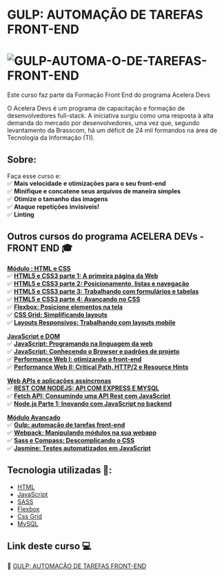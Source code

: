 # GULP: AUTOMAÇÃO DE TAREFAS FRONT-END

<h1>
<img src="https://i.ibb.co/z6Mpw8K/GULP-AUTOMA-O-DE-TAREFAS-FRONT-END.png" alt="GULP-AUTOMA-O-DE-TAREFAS-FRONT-END" border="0"></h1>

Este curso faz parte da Formação Front End do programa Acelera Devs

O Acelera Devs é um programa de capacitação e formação de desenvolvedores full-stack. A iniciativa surgiu como uma resposta à alta demanda do mercado por desenvolvedores, uma vez que, segundo levantamento da Brasscom, há um déficit de 24 mil formandos na área de Tecnologia da Informação (TI). 

## Sobre: 

Faça esse curso e:<br>
✅ **Mais velocidade e otimizações para o seu front-end**<br>
✅ **Minifique e concatene seus arquivos de maneira simples**<br>
✅ **Otimize o tamanho das imagens**<br>
✅ **Ataque repetições invisíveis!**<br>
✅ **Linting**<br>

## Outros cursos do programa ACELERA DEVs - FRONT END 🎓

<u><strong>Módulo : HTML e CSS</strong></u><br>
✅ **<a href="https://github.com/saldanhayg/FORMACAO_HTML-CSS_Alura/tree/main/1%20-%20HTML5%20e%20CSS3%20parte%201%20A%20primeira%20p%C3%A1gina%20da%20Web">HTML5 e CSS3 parte 1: A primeira página da Web </a>**<br>
✅ **<a href="https://github.com/saldanhayg/FORMACAO-FRONT-END_ALURA/tree/main/2%20-%20HTML5%20e%20CSS3%20parte%202%20Posicionamento%2C%20listas%20e%20navega%C3%A7%C3%A3o">HTML5 e CSS3 parte 2: Posicionamento, listas e navegação</a>**<br>
✅ **<a href="https://github.com/saldanhayg/FORMACAO-FRONT-END_ALURA/tree/main/3%20-%20HTML5%20e%20CSS3%20parte%203%20Trabalhando%20com%20formul%C3%A1rios%20e%20tabelas">HTML5 e CSS3 parte 3: Trabalhando com formulários e tabelas</a>**<br>
✅ **<a href="https://github.com/saldanhayg/FORMACAO-FRONT-END_ALURA/tree/main/4%20-%20HTML5%20e%20CSS3%20parte%204%20Avan%C3%A7ando%20no%20CSS">HTML5 e CSS3 parte 4: Avançando no CSS </a>**<br>
✅ **<a href="https://github.com/saldanhayg/FORMACAO-FRONT-END_ALURA/tree/main/12%20-%20Flexbox%20Posicione%20elementos%20na%20tela">Flexbox: Posicione elementos na tela </a>**<br>
✅ **<a href="https://github.com/saldanhayg/FORMACAO-FRONT-END_ALURA/tree/main/13%20-%20CSS%20Grid%20Simplificando%20layouts">CSS Grid: Simplificando layouts</a>**<br>
✅ **<a href="https://github.com/saldanhayg/Trabalhando-com-Layouts-Mobile">Layouts Responsivos: Trabalhando com layouts mobile</a>**<br>

<u><strong>JavaScript e DOM</strong></u><br>
✅ **<a href="https://github.com/saldanhayg/FORMACAO_HTML-CSS_Alura/blob/main">JavaScript: Programando na linguagem da web</a>**<br>
✅ **<a href="https://github.com/saldanhayg/FORMACAO_HTML-CSS_Alura/blob/main">JavaScript: Conhecendo o Browser e padrões de projeto</a>**<br>
✅ **<a href="https://github.com/saldanhayg/FORMACAO_HTML-CSS_Alura/tree/main/15%20-%20Performance%20Web%201">Performance Web I: otimizando o front-end</a>**<br>
✅ **<a href="https://github.com/saldanhayg/FORMACAO_HTML-CSS_Alura/tree/main/16%20-%20Performance%20Web%202">Performance Web II: Critical Path, HTTP/2 e Resource Hints</a>**<br>

<strong><u>Web APIs e aplicações assíncronas</u></strong><br>
✅ **<a href="https://github.com/saldanhayg/Rest-com-NodeJs-API-Express-MySQL">REST COM NODEJS: API COM EXPRESS E MYSQL</a>**<br>
✅ **<a href="https://github.com/saldanhayg/Fetch-API_Consumindo-uma-API-Rest-JavaScript">Fetch API: Consumindo uma API Rest com JavaScript</a>**<br>
✅ **<a href="https://github.com/saldanhayg/NODEjs_PARTE_01-INOVANDO-COM-JAVASCRIPT-BACKEND">Node.js Parte 1: Inovando com JavaScript no backend</a>**<br>

<strong><u>Módulo Avançado</u></strong><br>
✅ **<a href="https://github.com/saldanhayg/GULP_AUTOMACAO-TAREFAS-FRONT-END">Gulp: automação de tarefas front-end</a>**<br>
✅ **<a href="https://github.com/saldanhayg/Webpack_Manipulando-modulos-na-webapp">Webpack: Manipulando módulos na sua webapp</a>**<br>
✅ **<a href="https://github.com/saldanhayg/FORMACAO-FRONT-END_ALURA/tree/main/11%20-%20Sass%20e%20Compass%20Descomplicando%20o%20CSS">Sass e Compass: Descomplicando o CSS</a>**<br>
✅ **<a href="https://github.com/saldanhayg/JASMINE_TESTES-AUTOMATIZADOS-EM-JAVASCRIPT">Jasmine: Testes automatizados em JavaScript</a>**<br>


## Tecnologia utilizadas 🚀:

* <a href="https://www.w3schools.com/html">HTML</a> 
* <a href="https://developer.mozilla.org/pt-BR/docs/Aprender/JavaScript">JavaScript</a>
* <a href="https://pt.wikipedia.org/wiki/Sass_(linguagem_de_folhas_de_estilos)">SASS</a>
* <a href="https://pt.wikipedia.org/wiki/CSS_Flexible_Box_Layout">Flexbox</a>
* <a href="https://developer.mozilla.org/pt-BR/docs/Web/CSS/CSS_Grid_Layout">Css Grid</a>
* <a href="https://www.mysql.com/">MySQL</a>


## Link deste curso  💻

 🎯 <a href="https://cursos.alura.com.br/course/gulp" target="_blank">GULP: AUTOMAÇÃO DE TAREFAS FRONT-END</a>
